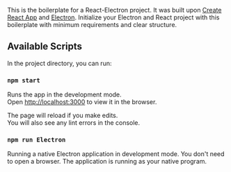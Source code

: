 This is the boilerplate for a React-Electron project. It was built upon [Create React App](https://github.com/facebook/create-react-app) and [Electron](https://www.electronjs.org).
Initialize your Electron and React project with this boilerplate with minimum requirements and clear structure. 

## Available Scripts

In the project directory, you can run:

### `npm start`

Runs the app in the development mode.<br />
Open [http://localhost:3000](http://localhost:3000) to view it in the browser.

The page will reload if you make edits.<br />
You will also see any lint errors in the console.

### `npm run Electron`

Running a native Electron application in development mode. You don't need to open a browser. The application is running as your native program. 